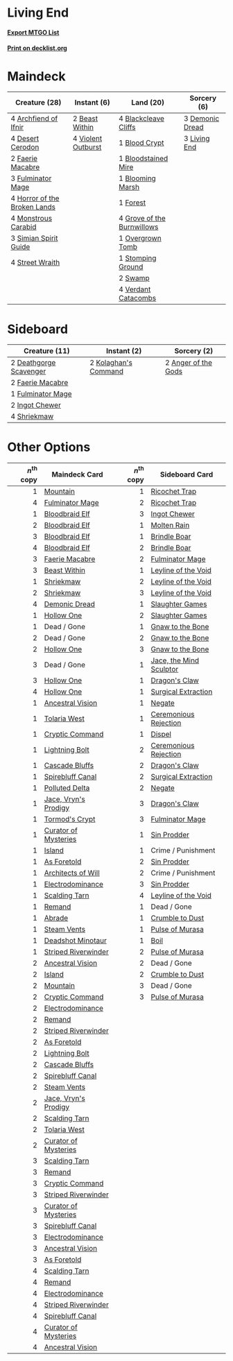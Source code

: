 # Living End

#### [Export MTGO List](../collection/Living%20End/Living%20End.txt)
#### [Print on decklist.org](http://decklist.org/?deckmain=4%09Archfiend%20of%20Ifnir%0A2%09Beast%20Within%0A4%09Blackcleave%20Cliffs%0A1%09Blood%20Crypt%0A1%09Bloodstained%20Mire%0A1%09Blooming%20Marsh%0A3%09Demonic%20Dread%0A4%09Desert%20Cerodon%0A2%09Faerie%20Macabre%0A1%09Forest%0A3%09Fulminator%20Mage%0A4%09Grove%20of%20the%20Burnwillows%0A4%09Horror%20of%20the%20Broken%20Lands%0A3%09Living%20End%0A4%09Monstrous%20Carabid%0A1%09Overgrown%20Tomb%0A3%09Simian%20Spirit%20Guide%0A1%09Stomping%20Ground%0A4%09Street%20Wraith%0A2%09Swamp%0A4%09Verdant%20Catacombs%0A4%09Violent%20Outburst&deckside=2%09Anger%20of%20the%20Gods%0A2%09Deathgorge%20Scavenger%0A2%09Faerie%20Macabre%0A1%09Fulminator%20Mage%0A2%09Ingot%20Chewer%0A2%09Kolaghan's%20Command%0A4%09Shriekmaw)
# Maindeck

|                                             Creature (28)                                             |                                         Instant (6)                                         |                                              Land (20)                                              |                                       Sorcery (6)                                        |
|-------------------------------------------------------------------------------------------------------|---------------------------------------------------------------------------------------------|-----------------------------------------------------------------------------------------------------|------------------------------------------------------------------------------------------|
|4 [Archfiend of Ifnir](http://gatherer.wizards.com/Pages/Card/Details.aspx?multiverseid=426780)        |2 [Beast Within](http://gatherer.wizards.com/Pages/Card/Details.aspx?multiverseid=446158)    |4 [Blackcleave Cliffs](http://gatherer.wizards.com/Pages/Card/Details.aspx?multiverseid=209401)      |3 [Demonic Dread](http://gatherer.wizards.com/Pages/Card/Details.aspx?multiverseid=185062)|
|4 [Desert Cerodon](http://gatherer.wizards.com/Pages/Card/Details.aspx?multiverseid=426830)            |4 [Violent Outburst](http://gatherer.wizards.com/Pages/Card/Details.aspx?multiverseid=185056)|1 [Blood Crypt](http://gatherer.wizards.com/Pages/Card/Details.aspx?multiverseid=97102)              |3 [Living End](http://gatherer.wizards.com/Pages/Card/Details.aspx?multiverseid=113521)   |
|2 [Faerie Macabre](http://gatherer.wizards.com/Pages/Card/Details.aspx?multiverseid=201822)            |                                                                                             |1 [Bloodstained Mire](http://gatherer.wizards.com/Pages/Card/Details.aspx?multiverseid=405094)       |                                                                                          |
|3 [Fulminator Mage](http://gatherer.wizards.com/Pages/Card/Details.aspx?multiverseid=397686)           |                                                                                             |1 [Blooming Marsh](http://gatherer.wizards.com/Pages/Card/Details.aspx?multiverseid=417816)          |                                                                                          |
|4 [Horror of the Broken Lands](http://gatherer.wizards.com/Pages/Card/Details.aspx?multiverseid=442082)|                                                                                             |1 [Forest](http://gatherer.wizards.com/Pages/Card/Details.aspx?multiverseid=439860)                  |                                                                                          |
|4 [Monstrous Carabid](http://gatherer.wizards.com/Pages/Card/Details.aspx?multiverseid=185051)         |                                                                                             |4 [Grove of the Burnwillows](http://gatherer.wizards.com/Pages/Card/Details.aspx?multiverseid=130595)|                                                                                          |
|3 [Simian Spirit Guide](http://gatherer.wizards.com/Pages/Card/Details.aspx?multiverseid=442137)       |                                                                                             |1 [Overgrown Tomb](http://gatherer.wizards.com/Pages/Card/Details.aspx?multiverseid=405103)          |                                                                                          |
|4 [Street Wraith](http://gatherer.wizards.com/Pages/Card/Details.aspx?multiverseid=442097)             |                                                                                             |1 [Stomping Ground](http://gatherer.wizards.com/Pages/Card/Details.aspx?multiverseid=405110)         |                                                                                          |
|                                                                                                       |                                                                                             |2 [Swamp](http://gatherer.wizards.com/Pages/Card/Details.aspx?multiverseid=439858)                   |                                                                                          |
|                                                                                                       |                                                                                             |4 [Verdant Catacombs](http://gatherer.wizards.com/Pages/Card/Details.aspx?multiverseid=405113)       |                                                                                          |


# Sideboard

|                                          Creature (11)                                          |                                          Instant (2)                                          |                                         Sorcery (2)                                          |
|-------------------------------------------------------------------------------------------------|-----------------------------------------------------------------------------------------------|----------------------------------------------------------------------------------------------|
|2 [Deathgorge Scavenger](http://gatherer.wizards.com/Pages/Card/Details.aspx?multiverseid=435339)|2 [Kolaghan's Command](http://gatherer.wizards.com/Pages/Card/Details.aspx?multiverseid=394613)|2 [Anger of the Gods](http://gatherer.wizards.com/Pages/Card/Details.aspx?multiverseid=438682)|
|2 [Faerie Macabre](http://gatherer.wizards.com/Pages/Card/Details.aspx?multiverseid=201822)      |                                                                                               |                                                                                              |
|1 [Fulminator Mage](http://gatherer.wizards.com/Pages/Card/Details.aspx?multiverseid=397686)     |                                                                                               |                                                                                              |
|2 [Ingot Chewer](http://gatherer.wizards.com/Pages/Card/Details.aspx?multiverseid=389558)        |                                                                                               |                                                                                              |
|4 [Shriekmaw](http://gatherer.wizards.com/Pages/Card/Details.aspx?multiverseid=220572)           |                                                                                               |                                                                                              |


# Other Options

|*n*<sup>th</sup> copy|                                         Maindeck Card                                         |*n*<sup>th</sup> copy|                                          Sideboard Card                                          |
|--------------------:|-----------------------------------------------------------------------------------------------|--------------------:|--------------------------------------------------------------------------------------------------|
|                    1|[Mountain](http://gatherer.wizards.com/Pages/Card/Details.aspx?multiverseid=439859)            |                    1|[Ricochet Trap](http://gatherer.wizards.com/Pages/Card/Details.aspx?multiverseid=191549)          |
|                    4|[Fulminator Mage](http://gatherer.wizards.com/Pages/Card/Details.aspx?multiverseid=397686)     |                    2|[Ricochet Trap](http://gatherer.wizards.com/Pages/Card/Details.aspx?multiverseid=191549)          |
|                    1|[Bloodbraid Elf](http://gatherer.wizards.com/Pages/Card/Details.aspx?multiverseid=185053)      |                    3|[Ingot Chewer](http://gatherer.wizards.com/Pages/Card/Details.aspx?multiverseid=389558)           |
|                    2|[Bloodbraid Elf](http://gatherer.wizards.com/Pages/Card/Details.aspx?multiverseid=185053)      |                    1|[Molten Rain](http://gatherer.wizards.com/Pages/Card/Details.aspx?multiverseid=425928)            |
|                    3|[Bloodbraid Elf](http://gatherer.wizards.com/Pages/Card/Details.aspx?multiverseid=185053)      |                    1|[Brindle Boar](http://gatherer.wizards.com/Pages/Card/Details.aspx?multiverseid=205039)           |
|                    4|[Bloodbraid Elf](http://gatherer.wizards.com/Pages/Card/Details.aspx?multiverseid=185053)      |                    2|[Brindle Boar](http://gatherer.wizards.com/Pages/Card/Details.aspx?multiverseid=205039)           |
|                    3|[Faerie Macabre](http://gatherer.wizards.com/Pages/Card/Details.aspx?multiverseid=201822)      |                    2|[Fulminator Mage](http://gatherer.wizards.com/Pages/Card/Details.aspx?multiverseid=397686)        |
|                    3|[Beast Within](http://gatherer.wizards.com/Pages/Card/Details.aspx?multiverseid=446158)        |                    1|[Leyline of the Void](http://gatherer.wizards.com/Pages/Card/Details.aspx?multiverseid=107682)    |
|                    1|[Shriekmaw](http://gatherer.wizards.com/Pages/Card/Details.aspx?multiverseid=220572)           |                    2|[Leyline of the Void](http://gatherer.wizards.com/Pages/Card/Details.aspx?multiverseid=107682)    |
|                    2|[Shriekmaw](http://gatherer.wizards.com/Pages/Card/Details.aspx?multiverseid=220572)           |                    3|[Leyline of the Void](http://gatherer.wizards.com/Pages/Card/Details.aspx?multiverseid=107682)    |
|                    4|[Demonic Dread](http://gatherer.wizards.com/Pages/Card/Details.aspx?multiverseid=185062)       |                    1|[Slaughter Games](http://gatherer.wizards.com/Pages/Card/Details.aspx?multiverseid=290532)        |
|                    1|[Hollow One](http://gatherer.wizards.com/Pages/Card/Details.aspx?multiverseid=430852)          |                    2|[Slaughter Games](http://gatherer.wizards.com/Pages/Card/Details.aspx?multiverseid=290532)        |
|                    1|Dead / Gone                                                                                    |                    1|[Gnaw to the Bone](http://gatherer.wizards.com/Pages/Card/Details.aspx?multiverseid=247420)       |
|                    2|Dead / Gone                                                                                    |                    2|[Gnaw to the Bone](http://gatherer.wizards.com/Pages/Card/Details.aspx?multiverseid=247420)       |
|                    2|[Hollow One](http://gatherer.wizards.com/Pages/Card/Details.aspx?multiverseid=430852)          |                    3|[Gnaw to the Bone](http://gatherer.wizards.com/Pages/Card/Details.aspx?multiverseid=247420)       |
|                    3|Dead / Gone                                                                                    |                    1|[Jace, the Mind Sculptor](http://gatherer.wizards.com/Pages/Card/Details.aspx?multiverseid=442051)|
|                    3|[Hollow One](http://gatherer.wizards.com/Pages/Card/Details.aspx?multiverseid=430852)          |                    1|[Dragon's Claw](http://gatherer.wizards.com/Pages/Card/Details.aspx?multiverseid=129527)          |
|                    4|[Hollow One](http://gatherer.wizards.com/Pages/Card/Details.aspx?multiverseid=430852)          |                    1|[Surgical Extraction](http://gatherer.wizards.com/Pages/Card/Details.aspx?multiverseid=397706)    |
|                    1|[Ancestral Vision](http://gatherer.wizards.com/Pages/Card/Details.aspx?multiverseid=189244)    |                    1|[Negate](http://gatherer.wizards.com/Pages/Card/Details.aspx?multiverseid=423707)                 |
|                    1|[Tolaria West](http://gatherer.wizards.com/Pages/Card/Details.aspx?multiverseid=136047)        |                    1|[Ceremonious Rejection](http://gatherer.wizards.com/Pages/Card/Details.aspx?multiverseid=417613)  |
|                    1|[Cryptic Command](http://gatherer.wizards.com/Pages/Card/Details.aspx?multiverseid=438614)     |                    1|[Dispel](http://gatherer.wizards.com/Pages/Card/Details.aspx?multiverseid=401858)                 |
|                    1|[Lightning Bolt](http://gatherer.wizards.com/Pages/Card/Details.aspx?multiverseid=806)         |                    2|[Ceremonious Rejection](http://gatherer.wizards.com/Pages/Card/Details.aspx?multiverseid=417613)  |
|                    1|[Cascade Bluffs](http://gatherer.wizards.com/Pages/Card/Details.aspx?multiverseid=442226)      |                    2|[Dragon's Claw](http://gatherer.wizards.com/Pages/Card/Details.aspx?multiverseid=129527)          |
|                    1|[Spirebluff Canal](http://gatherer.wizards.com/Pages/Card/Details.aspx?multiverseid=417822)    |                    2|[Surgical Extraction](http://gatherer.wizards.com/Pages/Card/Details.aspx?multiverseid=397706)    |
|                    1|[Polluted Delta](http://gatherer.wizards.com/Pages/Card/Details.aspx?multiverseid=405104)      |                    2|[Negate](http://gatherer.wizards.com/Pages/Card/Details.aspx?multiverseid=423707)                 |
|                    1|[Jace, Vryn's Prodigy](http://gatherer.wizards.com/Pages/Card/Details.aspx?multiverseid=398434)|                    3|[Dragon's Claw](http://gatherer.wizards.com/Pages/Card/Details.aspx?multiverseid=129527)          |
|                    1|[Tormod's Crypt](http://gatherer.wizards.com/Pages/Card/Details.aspx?multiverseid=389723)      |                    3|[Fulminator Mage](http://gatherer.wizards.com/Pages/Card/Details.aspx?multiverseid=397686)        |
|                    1|[Curator of Mysteries](http://gatherer.wizards.com/Pages/Card/Details.aspx?multiverseid=426751)|                    1|[Sin Prodder](http://gatherer.wizards.com/Pages/Card/Details.aspx?multiverseid=409936)            |
|                    1|[Island](http://gatherer.wizards.com/Pages/Card/Details.aspx?multiverseid=439857)              |                    1|Crime / Punishment                                                                                |
|                    1|[As Foretold](http://gatherer.wizards.com/Pages/Card/Details.aspx?multiverseid=426744)         |                    2|[Sin Prodder](http://gatherer.wizards.com/Pages/Card/Details.aspx?multiverseid=409936)            |
|                    1|[Architects of Will](http://gatherer.wizards.com/Pages/Card/Details.aspx?multiverseid=179597)  |                    2|Crime / Punishment                                                                                |
|                    1|[Electrodominance](http://gatherer.wizards.com/Pages/Card/Details.aspx?multiverseid=457243)    |                    3|[Sin Prodder](http://gatherer.wizards.com/Pages/Card/Details.aspx?multiverseid=409936)            |
|                    1|[Scalding Tarn](http://gatherer.wizards.com/Pages/Card/Details.aspx?multiverseid=405107)       |                    4|[Leyline of the Void](http://gatherer.wizards.com/Pages/Card/Details.aspx?multiverseid=107682)    |
|                    1|[Remand](http://gatherer.wizards.com/Pages/Card/Details.aspx?multiverseid=380255)              |                    1|Dead / Gone                                                                                       |
|                    1|[Abrade](http://gatherer.wizards.com/Pages/Card/Details.aspx?multiverseid=430772)              |                    1|[Crumble to Dust](http://gatherer.wizards.com/Pages/Card/Details.aspx?multiverseid=401850)        |
|                    1|[Steam Vents](http://gatherer.wizards.com/Pages/Card/Details.aspx?multiverseid=405109)         |                    1|[Pulse of Murasa](http://gatherer.wizards.com/Pages/Card/Details.aspx?multiverseid=446177)        |
|                    1|[Deadshot Minotaur](http://gatherer.wizards.com/Pages/Card/Details.aspx?multiverseid=179543)   |                    1|[Boil](http://gatherer.wizards.com/Pages/Card/Details.aspx?multiverseid=14630)                    |
|                    1|[Striped Riverwinder](http://gatherer.wizards.com/Pages/Card/Details.aspx?multiverseid=430737) |                    2|[Pulse of Murasa](http://gatherer.wizards.com/Pages/Card/Details.aspx?multiverseid=446177)        |
|                    2|[Ancestral Vision](http://gatherer.wizards.com/Pages/Card/Details.aspx?multiverseid=189244)    |                    2|Dead / Gone                                                                                       |
|                    2|[Island](http://gatherer.wizards.com/Pages/Card/Details.aspx?multiverseid=439857)              |                    2|[Crumble to Dust](http://gatherer.wizards.com/Pages/Card/Details.aspx?multiverseid=401850)        |
|                    2|[Mountain](http://gatherer.wizards.com/Pages/Card/Details.aspx?multiverseid=439859)            |                    3|Dead / Gone                                                                                       |
|                    2|[Cryptic Command](http://gatherer.wizards.com/Pages/Card/Details.aspx?multiverseid=438614)     |                    3|[Pulse of Murasa](http://gatherer.wizards.com/Pages/Card/Details.aspx?multiverseid=446177)        |
|                    2|[Electrodominance](http://gatherer.wizards.com/Pages/Card/Details.aspx?multiverseid=457243)    |                     |                                                                                                  |
|                    2|[Remand](http://gatherer.wizards.com/Pages/Card/Details.aspx?multiverseid=380255)              |                     |                                                                                                  |
|                    2|[Striped Riverwinder](http://gatherer.wizards.com/Pages/Card/Details.aspx?multiverseid=430737) |                     |                                                                                                  |
|                    2|[As Foretold](http://gatherer.wizards.com/Pages/Card/Details.aspx?multiverseid=426744)         |                     |                                                                                                  |
|                    2|[Lightning Bolt](http://gatherer.wizards.com/Pages/Card/Details.aspx?multiverseid=806)         |                     |                                                                                                  |
|                    2|[Cascade Bluffs](http://gatherer.wizards.com/Pages/Card/Details.aspx?multiverseid=442226)      |                     |                                                                                                  |
|                    2|[Spirebluff Canal](http://gatherer.wizards.com/Pages/Card/Details.aspx?multiverseid=417822)    |                     |                                                                                                  |
|                    2|[Steam Vents](http://gatherer.wizards.com/Pages/Card/Details.aspx?multiverseid=405109)         |                     |                                                                                                  |
|                    2|[Jace, Vryn's Prodigy](http://gatherer.wizards.com/Pages/Card/Details.aspx?multiverseid=398434)|                     |                                                                                                  |
|                    2|[Scalding Tarn](http://gatherer.wizards.com/Pages/Card/Details.aspx?multiverseid=405107)       |                     |                                                                                                  |
|                    2|[Tolaria West](http://gatherer.wizards.com/Pages/Card/Details.aspx?multiverseid=136047)        |                     |                                                                                                  |
|                    2|[Curator of Mysteries](http://gatherer.wizards.com/Pages/Card/Details.aspx?multiverseid=426751)|                     |                                                                                                  |
|                    3|[Scalding Tarn](http://gatherer.wizards.com/Pages/Card/Details.aspx?multiverseid=405107)       |                     |                                                                                                  |
|                    3|[Remand](http://gatherer.wizards.com/Pages/Card/Details.aspx?multiverseid=380255)              |                     |                                                                                                  |
|                    3|[Cryptic Command](http://gatherer.wizards.com/Pages/Card/Details.aspx?multiverseid=438614)     |                     |                                                                                                  |
|                    3|[Striped Riverwinder](http://gatherer.wizards.com/Pages/Card/Details.aspx?multiverseid=430737) |                     |                                                                                                  |
|                    3|[Curator of Mysteries](http://gatherer.wizards.com/Pages/Card/Details.aspx?multiverseid=426751)|                     |                                                                                                  |
|                    3|[Spirebluff Canal](http://gatherer.wizards.com/Pages/Card/Details.aspx?multiverseid=417822)    |                     |                                                                                                  |
|                    3|[Electrodominance](http://gatherer.wizards.com/Pages/Card/Details.aspx?multiverseid=457243)    |                     |                                                                                                  |
|                    3|[Ancestral Vision](http://gatherer.wizards.com/Pages/Card/Details.aspx?multiverseid=189244)    |                     |                                                                                                  |
|                    3|[As Foretold](http://gatherer.wizards.com/Pages/Card/Details.aspx?multiverseid=426744)         |                     |                                                                                                  |
|                    4|[Scalding Tarn](http://gatherer.wizards.com/Pages/Card/Details.aspx?multiverseid=405107)       |                     |                                                                                                  |
|                    4|[Remand](http://gatherer.wizards.com/Pages/Card/Details.aspx?multiverseid=380255)              |                     |                                                                                                  |
|                    4|[Electrodominance](http://gatherer.wizards.com/Pages/Card/Details.aspx?multiverseid=457243)    |                     |                                                                                                  |
|                    4|[Striped Riverwinder](http://gatherer.wizards.com/Pages/Card/Details.aspx?multiverseid=430737) |                     |                                                                                                  |
|                    4|[Spirebluff Canal](http://gatherer.wizards.com/Pages/Card/Details.aspx?multiverseid=417822)    |                     |                                                                                                  |
|                    4|[Curator of Mysteries](http://gatherer.wizards.com/Pages/Card/Details.aspx?multiverseid=426751)|                     |                                                                                                  |
|                    4|[Ancestral Vision](http://gatherer.wizards.com/Pages/Card/Details.aspx?multiverseid=189244)    |                     |                                                                                                  |

